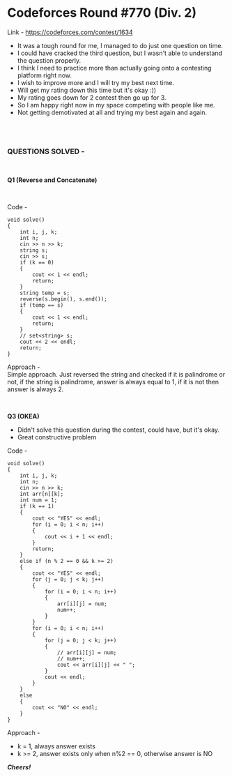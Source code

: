 # Codeforces Round #770 (Div. 2)

Link - https://codeforces.com/contest/1634

* It was a tough round for me, I managed to do just one question on time.
* I could have cracked the third question, but I wasn't able to understand the question properly.
* I think I need to practice more than actually going onto a contesting platform right now.
* I wish to improve more and I will try my best next time.
* Will get my rating down this time but it's okay :))
* My rating goes down for 2 contest then go up for 3.
* So I am happy right now in my space competing with people like me.
* Not getting demotivated at all and trying my best again and again.

<br>
<br>

### QUESTIONS SOLVED - 
<br>

**Q1 (Reverse and Concatenate)**

<br>

Code -
<br>
```
void solve()
{
	int i, j, k;
	int n;
	cin >> n >> k;
	string s;
	cin >> s;
	if (k == 0)
	{
		cout << 1 << endl;
		return;
	}
	string temp = s;
	reverse(s.begin(), s.end());
	if (temp == s)
	{
		cout << 1 << endl;
		return;
	}
	// set<string> s;
	cout << 2 << endl;
	return;
}
```
Approach -
<br>
Simple approach. Just reversed the string and checked if it is palindrome or not, if the string is palindrome, answer is always equal to 1, if it is not then answer is always 2.


<br>

**Q3 (OKEA)**

* Didn't solve this question during the contest, could have, but it's okay.
* Great constructive problem

Code - 
```
void solve()
{
	int i, j, k;
	int n;
	cin >> n >> k;
	int arr[n][k];
	int num = 1;
	if (k == 1)
	{
		cout << "YES" << endl;
		for (i = 0; i < n; i++)
		{
			cout << i + 1 << endl;
		}
		return;
	}
	else if (n % 2 == 0 && k >= 2)
	{
		cout << "YES" << endl;
		for (j = 0; j < k; j++)
		{
			for (i = 0; i < n; i++)
			{
				arr[i][j] = num;
				num++;
			}
		}
		for (i = 0; i < n; i++)
		{
			for (j = 0; j < k; j++)
			{
				// arr[i][j] = num;
				// num++;
				cout << arr[i][j] << " ";
			}
			cout << endl;
		}
	}
	else
	{
		cout << "NO" << endl;
	}
}
```
Approach -
<br>
* k = 1, always answer exists
* k >= 2, answer exists only when n%2 == 0, otherwise answer is NO



***Cheers!***
